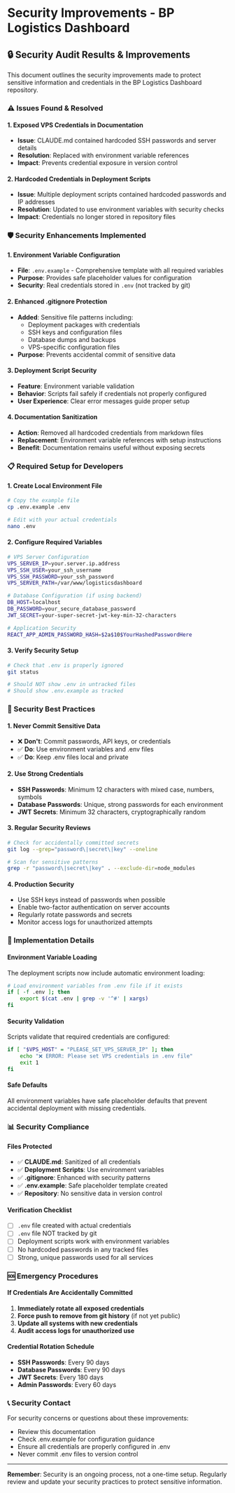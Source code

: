 # Security Improvements - BP Logistics Dashboard

## 🔒 Security Audit Results & Improvements

This document outlines the security improvements made to protect sensitive information and credentials in the BP Logistics Dashboard repository.

### ⚠️ Issues Found & Resolved

#### 1. **Exposed VPS Credentials in Documentation**
- **Issue**: CLAUDE.md contained hardcoded SSH passwords and server details
- **Resolution**: Replaced with environment variable references
- **Impact**: Prevents credential exposure in version control

#### 2. **Hardcoded Credentials in Deployment Scripts**
- **Issue**: Multiple deployment scripts contained hardcoded passwords and IP addresses
- **Resolution**: Updated to use environment variables with security checks
- **Impact**: Credentials no longer stored in repository files

### 🛡️ Security Enhancements Implemented

#### 1. **Environment Variable Configuration**
- **File**: `.env.example` - Comprehensive template with all required variables
- **Purpose**: Provides safe placeholder values for configuration
- **Security**: Real credentials stored in `.env` (not tracked by git)

#### 2. **Enhanced .gitignore Protection**
- **Added**: Sensitive file patterns including:
  - Deployment packages with credentials
  - SSH keys and configuration files
  - Database dumps and backups
  - VPS-specific configuration files
- **Purpose**: Prevents accidental commit of sensitive data

#### 3. **Deployment Script Security**
- **Feature**: Environment variable validation
- **Behavior**: Scripts fail safely if credentials not properly configured
- **User Experience**: Clear error messages guide proper setup

#### 4. **Documentation Sanitization**
- **Action**: Removed all hardcoded credentials from markdown files
- **Replacement**: Environment variable references with setup instructions
- **Benefit**: Documentation remains useful without exposing secrets

### 📋 Required Setup for Developers

#### 1. **Create Local Environment File**
```bash
# Copy the example file
cp .env.example .env

# Edit with your actual credentials
nano .env
```

#### 2. **Configure Required Variables**
```bash
# VPS Server Configuration
VPS_SERVER_IP=your.server.ip.address
VPS_SSH_USER=your_ssh_username
VPS_SSH_PASSWORD=your_ssh_password
VPS_SERVER_PATH=/var/www/logisticsdashboard

# Database Configuration (if using backend)
DB_HOST=localhost
DB_PASSWORD=your_secure_database_password
JWT_SECRET=your-super-secret-jwt-key-min-32-characters

# Application Security
REACT_APP_ADMIN_PASSWORD_HASH=$2a$10$YourHashedPasswordHere
```

#### 3. **Verify Security Setup**
```bash
# Check that .env is properly ignored
git status

# Should NOT show .env in untracked files
# Should show .env.example as tracked
```

### 🚨 Security Best Practices

#### 1. **Never Commit Sensitive Data**
- ❌ **Don't**: Commit passwords, API keys, or credentials
- ✅ **Do**: Use environment variables and .env files
- ✅ **Do**: Keep .env files local and private

#### 2. **Use Strong Credentials**
- **SSH Passwords**: Minimum 12 characters with mixed case, numbers, symbols
- **Database Passwords**: Unique, strong passwords for each environment
- **JWT Secrets**: Minimum 32 characters, cryptographically random

#### 3. **Regular Security Reviews**
```bash
# Check for accidentally committed secrets
git log --grep="password\|secret\|key" --oneline

# Scan for sensitive patterns
grep -r "password\|secret\|key" . --exclude-dir=node_modules
```

#### 4. **Production Security**
- Use SSH keys instead of passwords when possible
- Enable two-factor authentication on server accounts
- Regularly rotate passwords and secrets
- Monitor access logs for unauthorized attempts

### 🔧 Implementation Details

#### Environment Variable Loading
The deployment scripts now include automatic environment loading:
```bash
# Load environment variables from .env file if it exists
if [ -f .env ]; then
    export $(cat .env | grep -v '^#' | xargs)
fi
```

#### Security Validation
Scripts validate that required credentials are configured:
```bash
if [ "$VPS_HOST" = "PLEASE_SET_VPS_SERVER_IP" ]; then
    echo "❌ ERROR: Please set VPS credentials in .env file"
    exit 1
fi
```

#### Safe Defaults
All environment variables have safe placeholder defaults that prevent accidental deployment with missing credentials.

### 📊 Security Compliance

#### Files Protected
- ✅ **CLAUDE.md**: Sanitized of all credentials
- ✅ **Deployment Scripts**: Use environment variables
- ✅ **.gitignore**: Enhanced with security patterns
- ✅ **.env.example**: Safe placeholder template created
- ✅ **Repository**: No sensitive data in version control

#### Verification Checklist
- [ ] `.env` file created with actual credentials
- [ ] `.env` file NOT tracked by git
- [ ] Deployment scripts work with environment variables
- [ ] No hardcoded passwords in any tracked files
- [ ] Strong, unique passwords used for all services

### 🆘 Emergency Procedures

#### If Credentials Are Accidentally Committed
1. **Immediately rotate all exposed credentials**
2. **Force push to remove from git history** (if not yet public)
3. **Update all systems with new credentials**
4. **Audit access logs for unauthorized use**

#### Credential Rotation Schedule
- **SSH Passwords**: Every 90 days
- **Database Passwords**: Every 90 days  
- **JWT Secrets**: Every 180 days
- **Admin Passwords**: Every 60 days

### 📞 Security Contact

For security concerns or questions about these improvements:
- Review this documentation
- Check .env.example for configuration guidance
- Ensure all credentials are properly configured in .env
- Never commit .env files to version control

---

**Remember**: Security is an ongoing process, not a one-time setup. Regularly review and update your security practices to protect sensitive information.